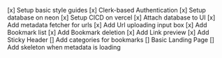 [x] Setup basic style guides
[x] Clerk-based Authentication
[x] Setup database on neon
[x] Setup CICD on vercel
[x] Attach database to UI
[x] Add metadata fetcher for urls
[x] Add Url uploading input box
[x] Add Bookmark list
[x] Add Bookmark deletion
[x] Add Link preview
[x] Add Sticky Header
[] Add categories for bookmarks
[] Basic Landing Page
[] Add skeleton when metadata is loading
